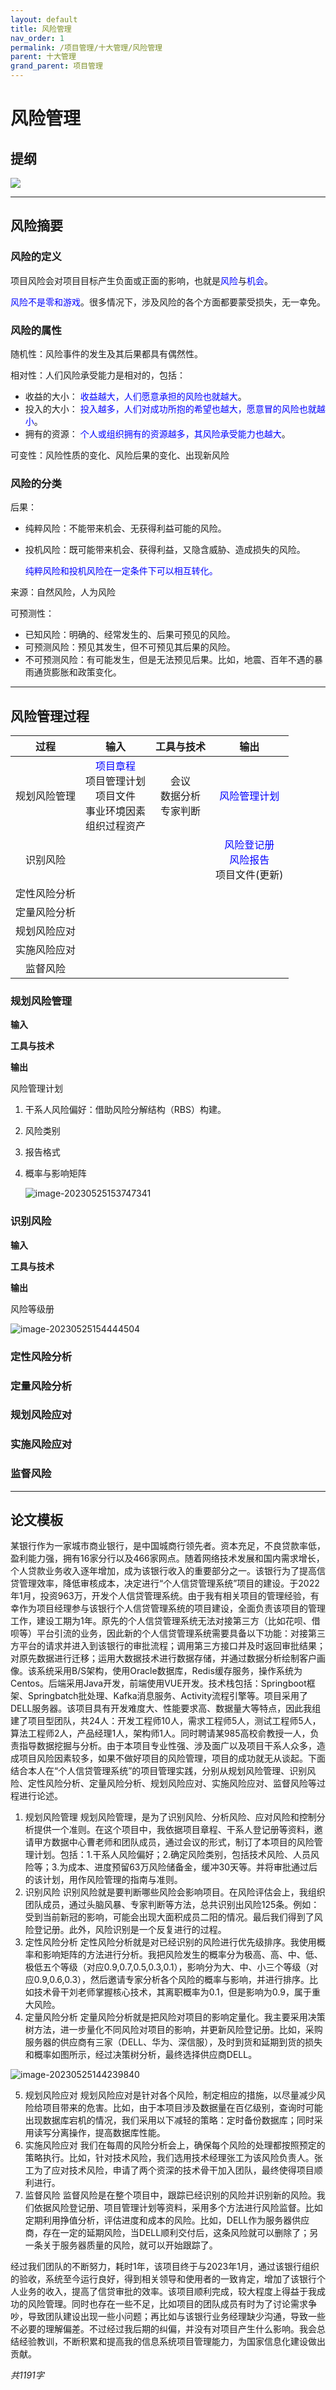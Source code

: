 ```yaml
---
layout: default
title: 风险管理
nav_order: 1
permalink: /项目管理/十大管理/风险管理
parent: 十大管理
grand_parent: 项目管理
---
```


# 风险管理

## 提纲

![](http://img.chenpoop.top/image/202305251505190.png)

------

## 风险摘要

### 风险的定义

​	项目风险会对项目目标产生负面或正面的影响，也就是<font color=blue>风险</font>与<font color=blue>机会</font>。

​	<font color=blue>风险不是零和游戏</font>。很多情况下，涉及风险的各个方面都要蒙受损失，无一幸免。

### 风险的属性

随机性：风险事件的发生及其后果都具有偶然性。

相对性：人们风险承受能力是相对的，包括：

- 收益的大小：	<font color=blue>收益越大，人们愿意承担的风险也就越大</font>。
- 投入的大小：	<font color=blue>投入越多，人们对成功所抱的希望也越大，愿意冒的风险也就越小</font>。
- 拥有的资源：	<font color=blue>个人或组织拥有的资源越多，其风险承受能力也越大</font>。

可变性：风险性质的变化、风险后果的变化、出现新风险

### 风险的分类

后果：

- 纯粹风险：不能带来机会、无获得利益可能的风险。

- 投机风险：既可能带来机会、获得利益，又隐含威胁、造成损失的风险。

  <font color=blue>纯粹风险和投机风险在一定条件下可以相互转化。</font>

来源：自然风险，人为风险

可预测性：

- 已知风险：明确的、经常发生的、后果可预见的风险。
- 可预测风险：预见其发生，但不可预见其后果的风险。
- 不可预测风险：有可能发生，但是无法预见后果。比如，地震、百年不遇的暴雨通货膨胀和政策变化。



------



## 风险管理过程

|     过程     |                             输入                             |            工具与技术            |                             输出                             |
| :----------: | :----------------------------------------------------------: | :------------------------------: | :----------------------------------------------------------: |
| 规划风险管理 | <font color=blue>项目章程</font><br />项目管理计划<br />项目文件<br />事业环境因素<br />组织过程资产<br /> | 会议<br />数据分析<br />专家判断 |             <font color=blue>风险管理计划</font>             |
|   识别风险   |                                                              |                                  | <font color=blue>风险登记册</font>**<br />**<font color=blue>风险报告</font><br />项目文件(更新) |
| 定性风险分析 |                                                              |                                  |                                                              |
| 定量风险分析 |                                                              |                                  |                                                              |
| 规划风险应对 |                                                              |                                  |                                                              |
| 实施风险应对 |                                                              |                                  |                                                              |
|   监督风险   |                                                              |                                  |                                                              |



### 规划风险管理

**输入**

**工具与技术**

**输出**

风险管理计划

1. 干系人风险偏好：借助风险分解结构（RBS）构建。
2. 风险类别
3. 报告格式
4. 概率与影响矩阵
   
   ![image-20230525153747341](http://img.chenpoop.top/image/202305251537419.png)



### 识别风险

**输入**

**工具与技术**

**输出**

风险等级册

![image-20230525154444504](http://img.chenpoop.top/image/202305251544623.png)

### 定性风险分析

### 定量风险分析

### 规划风险应对

### 实施风险应对

### 监督风险

------



## 论文模板

​		某银行作为一家城市商业银行，是中国城商行领先者。资本充足，不良贷款率低，盈利能力强，拥有16家分行以及466家网点。随着网络技术发展和国内需求增长，个人贷款业务收入逐年增加，成为该银行收入的重要部分之一。该银行为了提高信贷管理效率，降低审核成本，决定进行“个人信贷管理系统”项目的建设。于2022年1月，投资963万，开发个人信贷管理系统。由于我有相关项目的管理经验，有幸作为项目经理参与该银行个人信贷管理系统的项目建设，全面负责该项目的管理工作，建设工期为1年。原先的个人信贷管理系统无法对接第三方（比如花呗、借呗等）平台引流的业务，因此新的个人信贷管理系统需要具备以下功能：对接第三方平台的请求并进入到该银行的审批流程；调用第三方接口并及时返回审批结果；对原先数据进行迁移；运用大数据技术进行数据存储，并通过数据分析绘制客户画像。
​		该系统采用B/S架构，使用Oracle数据库，Redis缓存服务，操作系统为Centos。后端采用Java开发，前端使用VUE开发。技术栈包括：Springboot框架、Springbatch批处理、Kafka消息服务、Activity流程引擎等。项目采用了DELL服务器。该项目具有开发难度大、性能要求高、数据量大等特点，因此我组建了项目型团队，共24人：开发工程师10人，需求工程师5人，测试工程师5人，算法工程师2人，产品经理1人，架构师1人。同时聘请某985高校俞教授一人，负责指导数据挖掘与分析。
​		由于本项目专业性强、涉及面广以及项目干系人众多，造成项目风险因素较多，如果不做好项目的风险管理，项目的成功就无从谈起。下面结合本人在“个人信贷管理系统”的项目管理实践，分别从规划风险管理、识别风险、定性风险分析、定量风险分析、规划风险应对、实施风险应对、监督风险等过程进行论述。

1.	规划风险管理
	规划风险管理，是为了识别风险、分析风险、应对风险和控制分析提供一个准则。在这个项目中，我依据项目章程、干系人登记册等资料，邀请甲方数据中心曹老师和团队成员，通过会议的形式，制订了本项目的风险管理计划。包括：1.干系人风险偏好；2.确定风险类别，包括技术风险、人员风险等；3.为成本、进度预留63万风险储备金，缓冲30天等。并将审批通过后的该计划，用作风险管理的指南与准则。
2.	识别风险
	识别风险就是要判断哪些风险会影响项目。在风险评估会上，我组织团队成员，通过头脑风暴、专家判断等方法，总共识别出风险125条。例如：受到当前新冠的影响，可能会出现大面积成员二阳的情况。最后我们得到了风险登记册。此外，风险识别是一个反复进行的过程。
3.	定性风险分析
	定性风险分析就是对已经识别的风险进行优先级排序。我使用概率和影响矩阵的方法进行分析。我把风险发生的概率分为极高、高、中、低、极低五个等级（对应0.9,0.7,0.5,0.3,0.1），影响分为大、中、小三个等级（对应0.9,0.6,0.3），然后邀请专家分析各个风险的概率与影响，并进行排序。比如技术骨干刘老师掌握核心技术，其离职概率为0.1，但是影响为0.9，属于重大风险。
4.	定量风险分析
	定量风险分析就是把风险对项目的影响定量化。我主要采用决策树方法，进一步量化不同风险对项目的影响，并更新风险登记册。比如，采购服务器的供应商有三家（DELL、华为、深信服），及时到货和延期到货的损失和概率如图所示，经过决策树分析，最终选择供应商DELL。

![image-20230525144239840](http://img.chenpoop.top/image/202305251442930.png)

5.	规划风险应对
	规划风险应对是针对各个风险，制定相应的措施，以尽量减少风险给项目带来的危害。比如，由于本项目涉及数据量在百亿级别，查询时可能出现数据库宕机的情况，我们采用以下减轻的策略：定时备份数据库；同时采用读写分离操作，提高数据库性能。
6.	实施风险应对
	我们在每周的风险分析会上，确保每个风险的处理都按照预定的策略执行。比如，针对技术风险，我们选用技术经理张工为该风险负责人。张工为了应对技术风险，申请了两个资深的技术骨干加入团队，最终使得项目顺利进行。
7.	监督风险
	监督风险是在整个项目中，跟踪已经识别的风险并识别新的风险。我们依据风险登记册、项目管理计划等资料，采用多个方法进行风险监督。比如定期利用挣值分析，评估进度和成本的风险。比如，DELL作为服务器供应商，存在一定的延期风险，当DELL顺利交付后，这条风险就可以删除了；另一条关于服务器质量的风险，就可以开始跟踪了。

​        经过我们团队的不断努力，耗时1年，该项目终于与2023年1月，通过该银行组织的验收，系统至今运行良好，得到相关领导和使用者的一致肯定，增加了该银行个人业务的收入，提高了信贷审批的效率。该项目顺利完成，较大程度上得益于我成功的风险管理。同时也存在一些不足，比如项目的团队成员有时为了讨论需求争吵，导致团队建设出现一些小问题；再比如与该银行业务经理缺少沟通，导致一些不必要的理解偏差。不过经过我后期的纠偏，并没有对项目产生什么影响。我会总结经验教训，不断积累和提高我的信息系统项目管理能力，为国家信息化建设做出贡献。

*共1191字*